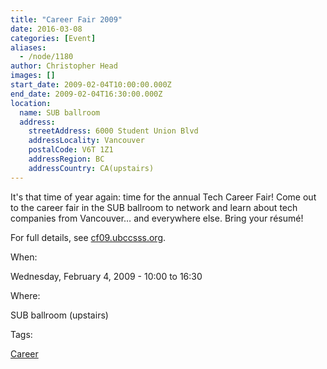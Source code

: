 ```yaml
---
title: "Career Fair 2009"
date: 2016-03-08
categories: [Event]
aliases:
  - /node/1180
author: Christopher Head
images: []
start_date: 2009-02-04T10:00:00.000Z
end_date: 2009-02-04T16:30:00.000Z
location:
  name: SUB ballroom
  address:
    streetAddress: 6000 Student Union Blvd
    addressLocality: Vancouver
    postalCode: V6T 1Z1
    addressRegion: BC
    addressCountry: CA(upstairs)
---
```


It's that time of year again: time for the annual Tech Career Fair! Come out to the career fair in the SUB ballroom to network and learn about tech companies from Vancouver… and everywhere else. Bring your résumé!

For full details, see [cf09.ubccsss.org](https://ubctcf.com/).

When: 

Wednesday, February 4, 2009 - 10:00 to 16:30

Where: 

SUB ballroom (upstairs)

Tags: 

[Career](/career)

